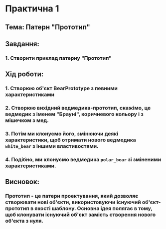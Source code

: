 # **Практична 1**
## Тема: Патерн "Прототип"
## Завдання:
### 1. Створити приклад патерну "Прототип"
## Хід роботи:
### 1. Створюю об'єкт BearPrototype з певними характеристиками
### 2. Створюю вихідний ведмедика-прототип, скажімо, це ведмедик з іменем "Брауні", коричневого кольору і з мішечком з мед.
### 3. Потім ми клонуємо його, змінюючи деякі характеристики, щоб отримати нового ведмедика `white_bear` з іншими властивостями. 
### 4. Подібно, ми клонуємо ведмедика `polar_bear` зі зміненими характеристиками. 
## Висновок:
### Прототип - це патерн проектування, який дозволяє створювати нові об'єкти, використовуючи існуючий об'єкт-прототип в якості шаблону. Основна ідея полягає в тому, щоб клонувати існуючий об'єкт замість створення нового об'єкта з нуля.
